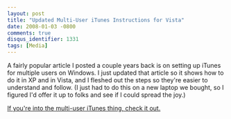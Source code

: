```yaml
---
layout: post
title: "Updated Multi-User iTunes Instructions for Vista"
date: 2008-01-03 -0800
comments: true
disqus_identifier: 1331
tags: [Media]
---
```

A fairly popular article I posted a couple years back is on setting up
iTunes for multiple users on Windows. I just updated that article so it
shows how to do it in XP and in Vista, and I fleshed out the steps so
they're easier to understand and follow. (I just had to do this on a new
laptop we bought, so I figured I'd offer it up to folks and see if I
could spread the joy.)

[If you're into the multi-user iTunes thing, check it
out.](/archive/2005/04/10/multi-user-itunes.aspx)

